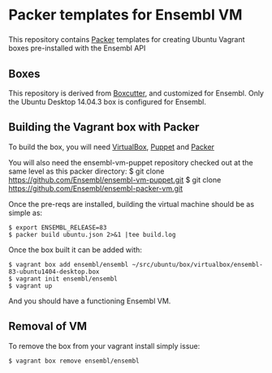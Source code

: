 # Packer templates for Ensembl VM

###

This repository contains [Packer](https://packer.io/) templates for creating Ubuntu Vagrant boxes pre-installed with the Ensembl API

## Boxes

This repository is derived from [Boxcutter](https://github.com/boxcutter/ubuntu), and customized for Ensembl. Only the Ubuntu Desktop 14.04.3 box is configured for Ensembl.

## Building the Vagrant box with Packer

To build the box, you will need [VirtualBox](https://www.virtualbox.org/wiki/Downloads), [Puppet](https://puppetlabs.com/puppet/puppet-open-source) and [Packer](https://www.packer.io/intro/getting-started/setup.html)

   You will also need the ensembl-vm-puppet repository checked out at the same level as this packer directory:
    $ git clone https://github.com/Ensembl/ensembl-vm-puppet.git
    $ git clone https://github.com/Ensembl/ensembl-packer-vm.git

Once the pre-reqs are installed, building the virtual machine should be as simple as:

    $ export ENSEMBL_RELEASE=83
    $ packer build ubuntu.json 2>&1 |tee build.log

Once the box built it can be added with:

    $ vagrant box add ensembl/ensembl ~/src/ubuntu/box/virtualbox/ensembl-83-ubuntu1404-desktop.box
    $ vagrant init ensembl/ensembl
    $ vagrant up

And you should have a functioning Ensembl VM.

## Removal of VM

To remove the box from your vagrant install simply issue:

    $ vagrant box remove ensembl/ensembl
